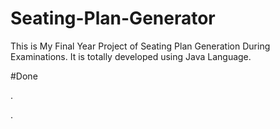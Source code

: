# Seating-Plan-Generator

This is My Final Year Project of Seating Plan Generation During Examinations. It is totally developed using Java Language.








































































#Done










































































































.




































































































































































































































































































































































































































































































.






































